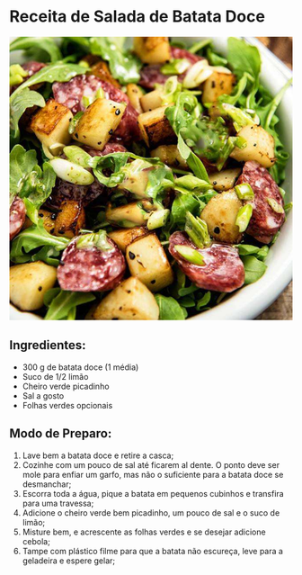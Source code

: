 # Receita de Salada de Batata Doce

![salada de batata doce](/livro-de-receitas/imagens/Salada-de-Batata-Doce.jpg)

## Ingredientes:

- 300 g de batata doce (1 média)
- Suco de 1/2 limão
- Cheiro verde picadinho
- Sal a gosto
- Folhas verdes opcionais

## Modo de Preparo:

1. Lave bem a batata doce e retire a casca;
2. Cozinhe com um pouco de sal até ficarem al dente. O ponto deve ser mole para  enfiar um garfo, mas não o suficiente para a batata doce se desmanchar;
3. Escorra toda a água, pique a batata em pequenos cubinhos e transfira para uma travessa;
4. Adicione o cheiro verde bem picadinho, um pouco de sal e o suco de limão;
5. Misture bem, e acrescente as folhas verdes e se desejar adicione cebola;
6. Tampe com plástico filme para que a batata não escureça, leve para a geladeira e espere gelar;